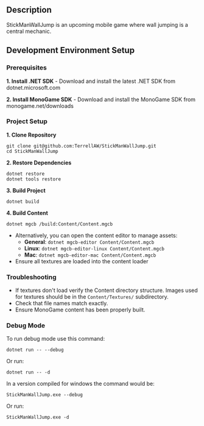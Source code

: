 ## Description
StickManWallJump is an upcoming mobile game where wall jumping is a central mechanic.

## Development Environment Setup
### Prerequisites
**1. Install .NET SDK** - Download and install the latest .NET SDK from dotnet.microsoft.com

**2. Install MonoGame SDK** - Download and install the MonoGame SDK from monogame.net/downloads
### Project Setup
**1. Clone Repository**
```
git clone git@github.com:TerrellAW/StickManWallJump.git
cd StickManWallJump
```
**2. Restore Dependencies**
```
dotnet restore
dotnet tools restore
```
**3. Build Project**
```
dotnet build
```
**4. Build Content**
```
dotnet mgcb /build:Content/Content.mgcb
```
- Alternatively, you can open the content editor to manage assets:
  - **General**: `dotnet mgcb-editor Content/Content.mgcb`
  - **Linux**: `dotnet mgcb-editor-linux Content/Content.mgcb`
  - **Mac**: `dotnet mgcb-editor-mac Content/Content.mgcb`
- Ensure all textures are loaded into the content loader
### Troubleshooting
- If textures don't load verify the Content directory structure. Images used for textures should be in the `Content/Textures/` subdirectory.
- Check that file names match exactly.
- Ensure MonoGame content has been properly built.
### Debug Mode
To run debug mode use this command:
```
dotnet run -- --debug
```
Or run:
```
dotnet run -- -d
```
In a version compiled for windows the command would be:
```
StickManWallJump.exe --debug
```
Or run:
```
StickManWallJump.exe -d
```
